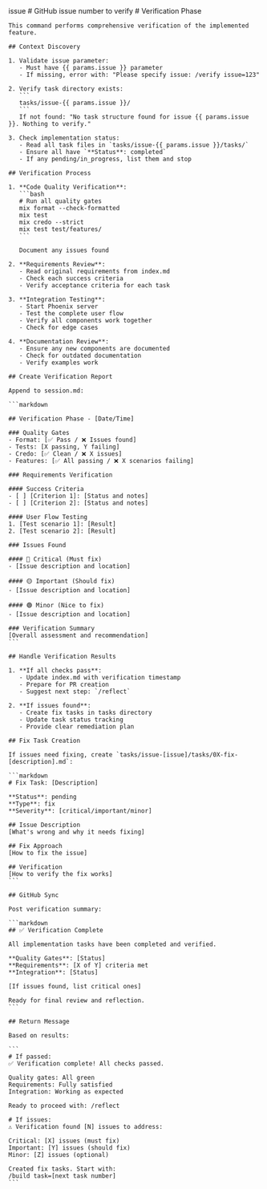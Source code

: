 <prompt>
  <params>
    issue # GitHub issue number to verify
  </params>

  <instructions>
    # Verification Phase

    This command performs comprehensive verification of the implemented feature.

    ## Context Discovery

    1. Validate issue parameter:
       - Must have {{ params.issue }} parameter
       - If missing, error with: "Please specify issue: /verify issue=123"

    2. Verify task directory exists:
       ```
       tasks/issue-{{ params.issue }}/
       ```
       If not found: "No task structure found for issue {{ params.issue }}. Nothing to verify."

    3. Check implementation status:
       - Read all task files in `tasks/issue-{{ params.issue }}/tasks/`
       - Ensure all have `**Status**: completed`
       - If any pending/in_progress, list them and stop

    ## Verification Process

    1. **Code Quality Verification**:
       ```bash
       # Run all quality gates
       mix format --check-formatted
       mix test
       mix credo --strict
       mix test test/features/
       ```

       Document any issues found

    2. **Requirements Review**:
       - Read original requirements from index.md
       - Check each success criteria
       - Verify acceptance criteria for each task

    3. **Integration Testing**:
       - Start Phoenix server
       - Test the complete user flow
       - Verify all components work together
       - Check for edge cases

    4. **Documentation Review**:
       - Ensure any new components are documented
       - Check for outdated documentation
       - Verify examples work

    ## Create Verification Report

    Append to session.md:

    ```markdown

    ## Verification Phase - [Date/Time]

    ### Quality Gates
    - Format: [✅ Pass / ❌ Issues found]
    - Tests: [X passing, Y failing]
    - Credo: [✅ Clean / ❌ X issues]
    - Features: [✅ All passing / ❌ X scenarios failing]

    ### Requirements Verification

    #### Success Criteria
    - [ ] [Criterion 1]: [Status and notes]
    - [ ] [Criterion 2]: [Status and notes]

    #### User Flow Testing
    1. [Test scenario 1]: [Result]
    2. [Test scenario 2]: [Result]

    ### Issues Found

    #### 🔴 Critical (Must fix)
    - [Issue description and location]

    #### 🟡 Important (Should fix)
    - [Issue description and location]

    #### 🟢 Minor (Nice to fix)
    - [Issue description and location]

    ### Verification Summary
    [Overall assessment and recommendation]
    ```

    ## Handle Verification Results

    1. **If all checks pass**:
       - Update index.md with verification timestamp
       - Prepare for PR creation
       - Suggest next step: `/reflect`

    2. **If issues found**:
       - Create fix tasks in tasks directory
       - Update task status tracking
       - Provide clear remediation plan

    ## Fix Task Creation

    If issues need fixing, create `tasks/issue-[issue]/tasks/0X-fix-[description].md`:

    ```markdown
    # Fix Task: [Description]

    **Status**: pending
    **Type**: fix
    **Severity**: [critical/important/minor]

    ## Issue Description
    [What's wrong and why it needs fixing]

    ## Fix Approach
    [How to fix the issue]

    ## Verification
    [How to verify the fix works]
    ```

    ## GitHub Sync

    Post verification summary:

    ```markdown
    ## ✅ Verification Complete

    All implementation tasks have been completed and verified.

    **Quality Gates**: [Status]
    **Requirements**: [X of Y] criteria met
    **Integration**: [Status]

    [If issues found, list critical ones]

    Ready for final review and reflection.
    ```

    ## Return Message

    Based on results:

    ```
    # If passed:
    ✅ Verification complete! All checks passed.

    Quality gates: All green
    Requirements: Fully satisfied
    Integration: Working as expected

    Ready to proceed with: /reflect

    # If issues:
    ⚠️ Verification found [N] issues to address:

    Critical: [X] issues (must fix)
    Important: [Y] issues (should fix)
    Minor: [Z] issues (optional)

    Created fix tasks. Start with:
    /build task=[next task number]
    ```
  </instructions>
</prompt>
